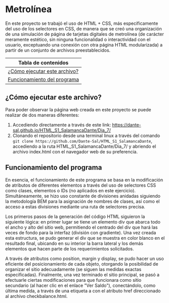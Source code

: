 # Metrolínea

En este proyecto se trabajó el uso de HTML + CSS, más específicamente del uso de los selectores en CSS, de manera que se creó una organización de una simulación de página de tarjetas digitales de metrolínea (de carácter meramente estético, sin ninguna funcionalidad o interactividad con el usuario, exceptuando una conexión con otra página HTML modularizada) a partir de un conjunto de archivos preestablecidos.

|Tabla de contenidos|
|--|
|[¿Cómo ejecutar este archivo?](#Ejecucion)|
|[Funcionamiento del programa](#Funcionamiento)|

<a name="Ejecucion"></a>

## ¿Cómo ejecutar este archivo?

Para poder observar la página web creada en este proyecto se puede realizar de dos maneras diferentes:

1. Accediendo directamente a través de este link: https://dante-sal.github.io/HTML_S1_SalamancaDante/Dia_7/
2. Clonando el repositorio desde una terminal linux a través del comando `git clone https://github.com/Dante-Sal/HTML_S1_SalamancaDante`, accediendo a la ruta HTML_S1_SalamancaDante/Dia_7/ y abriendo el archivo index.html con el navegador web de su preferencia.

<a name="Funcionamiento"></a>

## Funcionamiento del programa

En esencia, el funcionamiento de este programa se basa en la modificación de atributos de diferentes elementos a través del uso de selectores CSS como clases, elementos o IDs (no aplicados en este ejercicio). Simultáneamente, se hizo uso constante de divisiones anidadas siguiendo la metodología BEM para la asignación de nombres de clases, así como el acceso a estas divisiones mediante una ruta de selectores precisa.

Los primeros pasos de la generación del código HTML siguieron la siguiente lógica: en primer lugar se tiene un elemento div que abarca todo el ancho y alto del sitio web, permitiendo el centrado del div que hará las veces de fondo para la interfaz (división con gradiente). Una vez creada esta estructura, se pudo generar el div que se muestra en color blanco en el resultado final, ubicando en su interior la barra lateral y los demás elementos que hacen parte de los requerimientos solicitados.

A través de atributos como position, margin y display, se pudo hacer un uso eficiente del posicionamiento de cada objeto, otorgando la posibilidad de organizar el sitio adecuadamente (se siguen las medidas exactas especificadas). Finalmente, una vez terminado el sitio principal, se pasó a efectuarle ciertas modificaciones para que funcionara como sitio secundario (al hacer clic en el enlace "Ver Saldo"), conectándolo, como última medida, a través de una etiqueta a con el atributo href direccionado al archivo checkbalance.html.